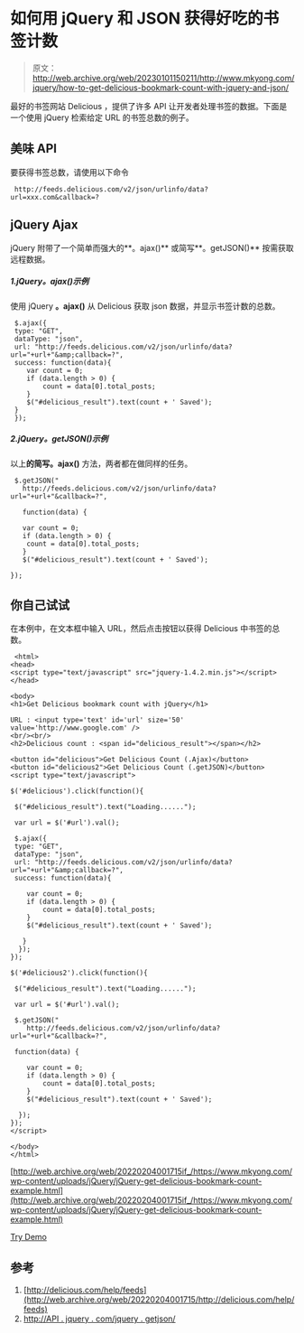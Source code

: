 # 如何用 jQuery 和 JSON 获得好吃的书签计数

> 原文：<http://web.archive.org/web/20230101150211/http://www.mkyong.com/jquery/how-to-get-delicious-bookmark-count-with-jquery-and-json/>

最好的书签网站 Delicious ，提供了许多 API 让开发者处理书签的数据。下面是一个使用 jQuery 检索给定 URL 的书签总数的例子。

## 美味 API

要获得书签总数，请使用以下命令

```
 http://feeds.delicious.com/v2/json/urlinfo/data?url=xxx.com&callback=? 
```

## jQuery Ajax

jQuery 附带了一个简单而强大的**。ajax()** 或简写**。getJSON()** 按需获取远程数据。

##### 1.jQuery。ajax()示例

使用 jQuery **。ajax()** 从 Delicious 获取 json 数据，并显示书签计数的总数。

```
 $.ajax({ 
 type: "GET",
 dataType: "json",
 url: "http://feeds.delicious.com/v2/json/urlinfo/data?url="+url+"&amp;callback=?",
 success: function(data){			
	var count = 0;
	if (data.length > 0) {
		count = data[0].total_posts;
	}
	$("#delicious_result").text(count + ' Saved');			
 }
 }); 
```

##### 2.jQuery。getJSON()示例

以上**的简写。ajax()** 方法，两者都在做同样的任务。

```
 $.getJSON("
   http://feeds.delicious.com/v2/json/urlinfo/data?url="+url+"&callback=?",

   function(data) {

   var count = 0;
   if (data.length > 0) {
	count = data[0].total_posts;
   }
   $("#delicious_result").text(count + ' Saved');

}); 
```

## 你自己试试

在本例中，在文本框中输入 URL，然后点击按钮以获得 Delicious 中书签的总数。

```
 <html>
<head>
<script type="text/javascript" src="jquery-1.4.2.min.js"></script>
</head>

<body>
<h1>Get Delicious bookmark count with jQuery</h1>

URL : <input type='text' id='url' size='50' value='http://www.google.com' />
<br/><br/>
<h2>Delicious count : <span id="delicious_result"></span></h2>

<button id="delicious">Get Delicious Count (.Ajax)</button>
<button id="delicious2">Get Delicious Count (.getJSON)</button>
<script type="text/javascript">

$('#delicious').click(function(){

 $("#delicious_result").text("Loading......");

 var url = $('#url').val();

 $.ajax({ 
 type: "GET",
 dataType: "json",
 url: "http://feeds.delicious.com/v2/json/urlinfo/data?url="+url+"&amp;callback=?",
 success: function(data){

	var count = 0;
	if (data.length > 0) {
		count = data[0].total_posts;
	}
	$("#delicious_result").text(count + ' Saved');

   }
  });
});

$('#delicious2').click(function(){

 $("#delicious_result").text("Loading......");

 var url = $('#url').val();

 $.getJSON("
    http://feeds.delicious.com/v2/json/urlinfo/data?url="+url+"&callback=?",

 function(data) {

	var count = 0;
	if (data.length > 0) {
		count = data[0].total_posts;
	}
	$("#delicious_result").text(count + ' Saved');

  });	
});
</script>

</body>
</html> 
```

[http://web.archive.org/web/20220204001715if_/https://www.mkyong.com/wp-content/uploads/jQuery/jQuery-get-delicious-bookmark-count-example.html](http://web.archive.org/web/20220204001715if_/https://www.mkyong.com/wp-content/uploads/jQuery/jQuery-get-delicious-bookmark-count-example.html)

[Try Demo](http://web.archive.org/web/20220204001715/http://www.mkyong.com/wp-content/uploads/jQuery/jQuery-get-delicious-bookmark-count-example.html)

## 参考

1.  [http://delicious.com/help/feeds](http://web.archive.org/web/20220204001715/http://delicious.com/help/feeds)
2.  [http://API . jquery . com/jquery . getjson/](http://web.archive.org/web/20220204001715/https://api.jquery.com/jQuery.getJSON/)

<input type="hidden" id="mkyong-current-postId" value="5303">